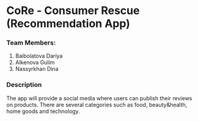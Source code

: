 # CoRe - Consumer Rescue (Recommendation App)
### Team Members:
1. Baibolatova Dariya
2. Alkenova Gulim
3. Nassyrkhan Dina

### Description
The app will provide a social media where users can publish their reviews on products. There are several categories such as food, beauty&health, home goods and technology.

